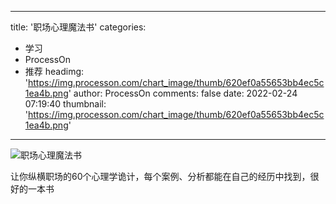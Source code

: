 
---
title: '职场心理魔法书'
categories: 
 - 学习
 - ProcessOn
 - 推荐
headimg: 'https://img.processon.com/chart_image/thumb/620ef0a55653bb4ec5c1ea4b.png'
author: ProcessOn
comments: false
date: 2022-02-24 07:19:40
thumbnail: 'https://img.processon.com/chart_image/thumb/620ef0a55653bb4ec5c1ea4b.png'
---

<div>   
<img class="thumb" alt="职场心理魔法书" src="https://img.processon.com/chart_image/thumb/620ef0a55653bb4ec5c1ea4b.png" referrerpolicy="no-referrer">
<p>让你纵横职场的60个心理学诡计，每个案例、分析都能在自己的经历中找到，很好的一本书</p>  
</div>
            